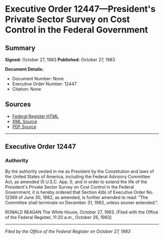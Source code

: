 # Executive Order 12447—President's Private Sector Survey on Cost Control in the Federal Government

## Summary

**Signed:** October 27, 1983
**Published:** October 27, 1983

**Document Details:**
- Document Number: None
- Executive Order Number: 12447
- Citation: None

## Sources
- [Federal Register HTML](https://www.presidency.ucsb.edu/documents/executive-order-12447-presidents-private-sector-survey-cost-control-the-federal-government)
- [XML Source](None)
- [PDF Source](None)

---

## Executive Order 12447

### Authority

By the authority vested in me as President by the Constitution and laws of the United States of America, including the Federal Advisory Committee Act, as amended (5 U.S.C. App. I), and in order to extend the life of the President's Private Sector Survey on Cost Control in the Federal Government, it is hereby ordered that Section 4(b) of Executive Order No. 12369 of June 30, 1982, as amended, is further amended to read:
"The Committee shall terminate on December 31, 1983, unless sooner extended.".

RONALD REAGAN
The White House,
October 27, 1983.
[Filed with the Office of the Federal Register, 11:20 a.m., October 28, 1983]

---

*Filed by the Office of the Federal Register on October 27, 1983*

